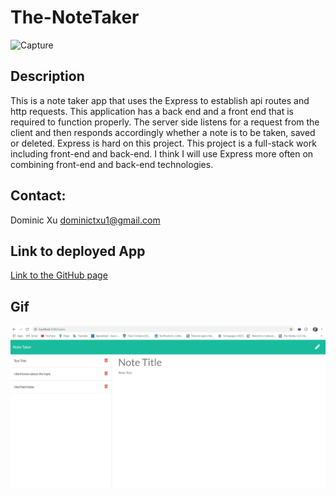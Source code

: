 # The-NoteTaker

![Capture](https://user-images.githubusercontent.com/46208528/76181556-bcd3eb80-617e-11ea-8543-243918727428.PNG)

## Description
This is a note taker app that uses the Express to establish api routes and http requests. This application has a back end and a front end that is required to function properly. The server side listens for a request from the client and then responds accordingly whether a note is to be taken, saved or deleted. Express is hard on this project. This project is a full-stack work including front-end and back-end. I think I will use Express more often on combining front-end and back-end technologies.

## Contact:
Dominic Xu dominictxu1@gmail.com

## Link to deployed App
[Link to the GitHub page](https://lorddominic.github.io/The-NoteTaker)

## Gif
![Notetaker GIF](notetaker.gif)
